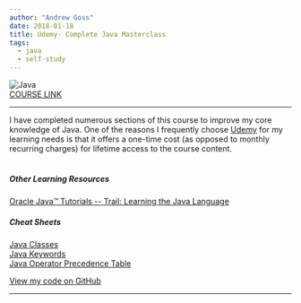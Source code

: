 ```yaml
---
author: "Andrew Goss"
date: 2018-01-18
title: Udemy- Complete Java Masterclass
tags:
  - java
  - self-study
---
```

![Java](/img/post/java.png "Java")<br>
<a href="https://www.udemy.com/java-the-complete-java-developer-course" target="_blank">COURSE LINK</a><br>
<hr>

I have completed numerous sections of this course to improve my core knowledge of Java. One of the reasons I frequently choose <a href="https://www.udemy.com" target="_blank">Udemy</a> for my learning needs is that it offers a one-time cost (as opposed to monthly recurring charges) for lifetime access to the course content.<br><br>

##### Other Learning Resources
<a href="https://docs.oracle.com/javase/tutorial/java/index.html" target="_blank">Oracle Java™ Tutorials -- Trail: Learning the Java Language</a>

##### Cheat Sheets
<a href="https://docs.oracle.com/javase/8/docs/api/allclasses-noframe.html" target="_blank">Java Classes</a><br>
<a href="https://en.wikipedia.org/wiki/List_of_Java_keywords" target="_blank">Java Keywords</a><br>
<a href="http://cs.bilkent.edu.tr/~guvenir/courses/CS101/op_precedence.html" target="_blank">Java Operator Precedence Table</a>

<a href="https://github.com/andrewrgoss/complete-java-masterclass" class="btn" target="_blank">View my code on GitHub</a>
<hr>